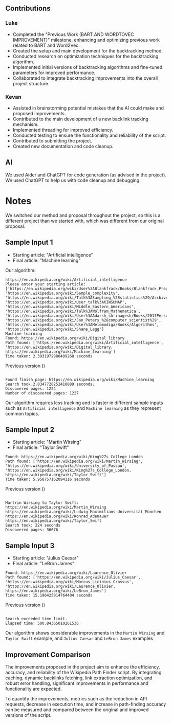 ## Contributions

### Luke
- Completed the "Previous Work (BART AND WORDTOVEC IMPROVEMENT)" milestone, enhancing and optimizing previous work related to BART and Word2Vec.
- Created the setup and main development for the backtracking method.
- Conducted research on optimization techniques for the backtracking algorithm.
- Implemented initial versions of backtracking algorithms and fine-tuned parameters for improved performance.
- Collaborated to integrate backtracking improvements into the overall project structure.

### Kevan
- Assisted in brainstorming potential mistakes that the AI could make and proposed improvements.
- Contributed to the main development of a new backlink tracking mechanism.
- Implemented threading for improved efficiency.
- Conducted testing to ensure the functionality and reliability of the script.
- Contributed to submitting the project. 
- Created new documentation and code cleanup. 

## AI

We used Aider and ChatGPT for code generation (as advised in the project). 
We used ChatGPT to help us with code cleanup and debugging. 

# Notes
We switched our method and proposal throughout the project, so this is a different project than we started with, which was different from our original proposal. 

## Sample Input 1
- Starting article: "Artificial intelligence"
- Final article: "Machine learning"

Our algorithm: 

```
https://en.wikipedia.org/wiki/Artificial_intelligence
Please enter your starting article: ['https://en.wikipedia.org/wiki/User%3ABlankfrack/Books/Blankfrack_Programming', 'https://en.wikipedia.org/wiki/Sample_complexity', 'https://en.wikipedia.org/wiki/Talk%3ASampling_%28statistics%29/Archives/2012', 'https://en.wikipedia.org/wiki/User_talk%3AKIWSUMAP', 'https://en.wikipedia.org/wiki/Middle_Eastern_Americans', 'https://en.wikipedia.org/wiki/Talk%3AWolfram_Mathematica', 'https://en.wikipedia.org/wiki/User%3AAdarsh_shrinagesh/Books/2017PersonalAdarsh1', 'https://en.wikipedia.org/wiki/Jan_Peters_%28computer_scientist%29', 'https://en.wikipedia.org/wiki/User%3AMelomodiga/Books/Algorithms', 'https://en.wikipedia.org/wiki/Shane_Legg']
Machine learning
Found: https://en.wikipedia.org/wiki/Digital_library
Path found: ['https://en.wikipedia.org/wiki/Artificial_intelligence', 'https://en.wikipedia.org/wiki/Digital_library, https://en.wikipedia.org/wiki/Machine_learning']
Time taken: 2.3931972980499268 seconds

```

Previous version ()

```

Found finish page: https://en.wikipedia.org/wiki/Machine_learning
Search took 2.8347728252410889 seconds.
Discovered pages: 1224
Number of discovered pages: 1227

```

Our algorithm requires less tracking and is faster in different sample inputs such as `Artificial intelligence` and `Machine learning` as they represent common topics. 

## Sample Input 2
- Starting article: "Martin Wirsing"
- Final article: "Taylor Swift"

```
Found: https://en.wikipedia.org/wiki/King%27s_College_London
Path found: ['https://en.wikipedia.org/wiki/Martin_Wirsing', 'https://en.wikipedia.org/wiki/University_of_Passau', 'https://en.wikipedia.org/wiki/King%27s_College_London, https://en.wikipedia.org/wiki/Taylor_Swift']
Time taken: 5.958757162094116 seconds

```

Previous version ()

```

Martrin Wirsing to Taylor Swift: https://en.wikipedia.org/wiki/Martin_Wirsing https://en.wikipedia.org/wiki/Ludwig-Maximilians-Universität_München https://en.wikipedia.org/wiki/Konrad_Adenauer https://en.wikipedia.org/wiki/Taylor_Swift
Search took: 224 seconds
Discovered pages: 36676

```

## Sample Input 3
- Starting article: "Julius Caesar"
- Final article: "LeBron James"

```
Found: https://en.wikipedia.org/wiki/Laurence_Olivier
Path found: ['https://en.wikipedia.org/wiki/Julius_Caesar', 'https://en.wikipedia.org/wiki/Marcus_Licinius_Crassus', 'https://en.wikipedia.org/wiki/Laurence_Olivier, https://en.wikipedia.org/wiki/LeBron_James']
Time taken: 15.196425914764404 seconds

```

Previous version ()

```

Search exceeded time limit.
Elapsed time: 500.84365010261536

```
Our algorithm shows considerable improvements in the `Martin Wirsing` and `Taylor Swift` example, and `Julius Caesar` and `LeBron James` examples


## Improvement Comparison
The improvements proposed in the project aim to enhance the efficiency, accuracy, and reliability of the Wikipedia Path Finder script. By integrating caching, dynamic backlinks fetching, link extraction optimization, and robust error handling, significant improvements in performance and functionality are expected.

To quantify the improvements, metrics such as the reduction in API requests, decrease in execution time, and increase in path-finding accuracy can be measured and compared between the original and improved versions of the script.
